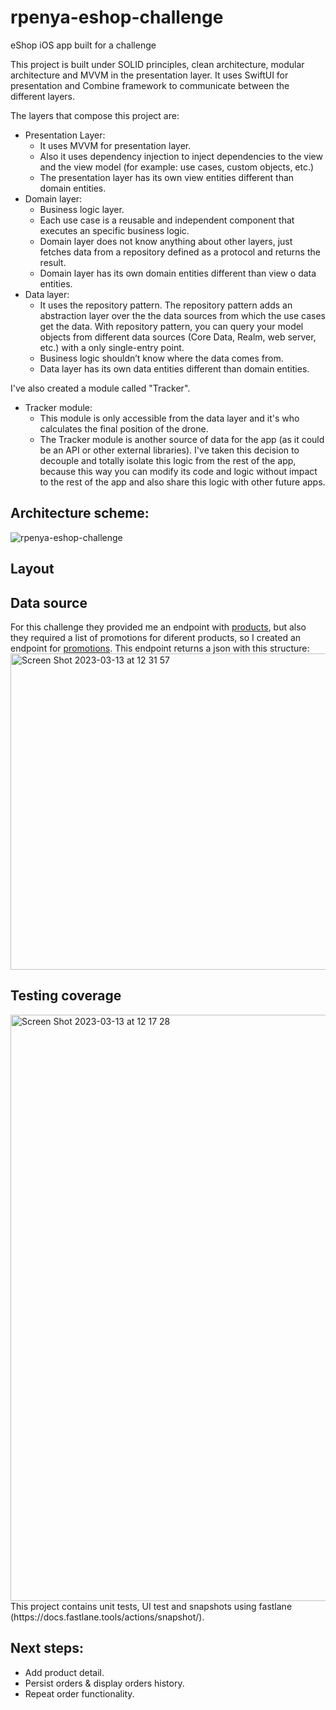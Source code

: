 # rpenya-eshop-challenge
eShop iOS app built for a challenge

This project is built under SOLID principles, clean architecture, modular architecture and MVVM in the presentation layer. It uses SwiftUI for presentation and Combine framework to communicate between the different layers.

The layers that compose this project are:
- Presentation Layer:
    - It uses MVVM for presentation layer.
    - Also it uses dependency injection to inject dependencies to the view and the view model (for example: use cases, custom objects, etc.)
    - The presentation layer has its own view entities different than domain entities.
- Domain layer:
    - Business logic layer.
    - Each use case is a reusable and independent component that executes an specific business logic.
    - Domain layer does not know anything about other layers, just fetches data from a repository defined as a protocol and returns the result.
    - Domain layer has its own domain entities different than view o data entities. 
- Data layer:
    - It uses the repository pattern. The repository pattern adds an abstraction layer over the the data sources from which the use cases get the data. With repository pattern, you can query your model objects from different data sources (Core Data, Realm, web server, etc.) with a only single-entry point.
    - Business logic shouldn’t know where the data comes from.
    - Data layer has its own data entities different than domain entities. 

I've also created a module called "Tracker". 
- Tracker module:
    - This module is only accessible from the data layer and it's who calculates the final position of the drone.
    - The Tracker module is another source of data for the app (as it could be an API or other external libraries). I've taken this decision to decouple and totally isolate this logic from the rest of the app, because this way you can modify its code and logic without impact to the rest of the app and also share this logic with other future apps.

## Architecture scheme:
![rpenya-eshop-challenge](https://user-images.githubusercontent.com/28446011/224689432-744d7c3e-8f95-4598-bcab-406a0e38e077.png)

## Layout


## Data source
For this challenge they provided me an endpoint with [products](https://gist.githubusercontent.com/palcalde/6c19259bd32dd6aafa327fa557859c2f/raw/ba51779474a150ee4367cda4f4ffacdcca479887/Products.json), but also they required a list of promotions for diferent products, so I created an endpoint for [promotions](https://gist.githubusercontent.com/raulpenya/bd43e4cabd6afbb95ca965eb684fce4a/raw/e5ff063e927943af3485666caa60ce87673cff78/Promotions.json).
This endpoint returns a json with this structure:
<img width="506" alt="Screen Shot 2023-03-13 at 12 31 57" src="https://user-images.githubusercontent.com/28446011/224690085-44286cd3-3692-4762-adb9-1eacf0cefc1a.png">

## Testing coverage
<img width="938" alt="Screen Shot 2023-03-13 at 12 17 28" src="https://user-images.githubusercontent.com/28446011/224689566-c8c9874a-26c3-471c-b40f-54df1f6515b4.png">
This project contains unit tests, UI test and snapshots using fastlane (https://docs.fastlane.tools/actions/snapshot/).

## Next steps:
- Add product detail.
- Persist orders & display orders history.
- Repeat order functionality. 
